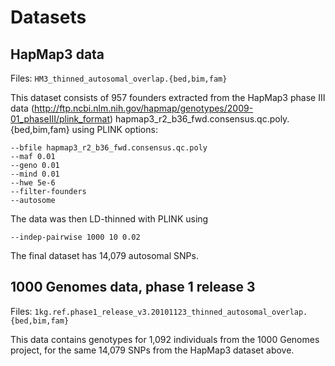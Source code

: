 
# Datasets


## HapMap3 data

Files: `HM3_thinned_autosomal_overlap.{bed,bim,fam}`

This dataset consists of 957 founders extracted from the HapMap3 phase III data
(http://ftp.ncbi.nlm.nih.gov/hapmap/genotypes/2009-01_phaseIII/plink_format)
hapmap3_r2_b36_fwd.consensus.qc.poly.{bed,bim,fam}
using PLINK options:
   ```
   --bfile hapmap3_r2_b36_fwd.consensus.qc.poly
   --maf 0.01
   --geno 0.01
   --mind 0.01
   --hwe 5e-6
   --filter-founders
   --autosome
   ```

The data was then LD-thinned with PLINK using
   ```
   --indep-pairwise 1000 10 0.02
   ```

The final dataset has 14,079 autosomal SNPs.

## 1000 Genomes data, phase 1 release 3

Files: `1kg.ref.phase1_release_v3.20101123_thinned_autosomal_overlap.{bed,bim,fam}`

This data contains genotypes for 1,092 individuals from the 1000 Genomes
project, for the same 14,079 SNPs from the HapMap3 dataset above.


